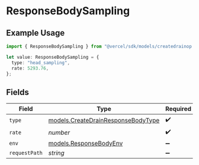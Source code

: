 # ResponseBodySampling

## Example Usage

```typescript
import { ResponseBodySampling } from "@vercel/sdk/models/createdrainop.js";

let value: ResponseBodySampling = {
  type: "head_sampling",
  rate: 5293.76,
};
```

## Fields

| Field                                                                          | Type                                                                           | Required                                                                       | Description                                                                    |
| ------------------------------------------------------------------------------ | ------------------------------------------------------------------------------ | ------------------------------------------------------------------------------ | ------------------------------------------------------------------------------ |
| `type`                                                                         | [models.CreateDrainResponseBodyType](../models/createdrainresponsebodytype.md) | :heavy_check_mark:                                                             | N/A                                                                            |
| `rate`                                                                         | *number*                                                                       | :heavy_check_mark:                                                             | N/A                                                                            |
| `env`                                                                          | [models.ResponseBodyEnv](../models/responsebodyenv.md)                         | :heavy_minus_sign:                                                             | N/A                                                                            |
| `requestPath`                                                                  | *string*                                                                       | :heavy_minus_sign:                                                             | N/A                                                                            |